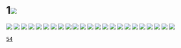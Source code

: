 # 1![](../img/53/00000001.jpg)
![](../img/53/00000002.jpg)
![](../img/53/00000003.jpg)
![](../img/53/00000004.jpg)
![](../img/53/00000005.jpg)
![](../img/53/00000006.jpg)
![](../img/53/00000007.jpg)
![](../img/53/00000008.jpg)
![](../img/53/00000009.jpg)
![](../img/53/00000010.jpg)
![](../img/53/00000011.jpg)
![](../img/53/00000012.jpg)
![](../img/53/00000013.jpg)
![](../img/53/00000014.jpg)
![](../img/53/00000015.jpg)
![](../img/53/00000016.jpg)
![](../img/53/00000017.jpg)
![](../img/53/00000018.jpg)
![](../img/53/00000019.jpg)
![](../img/53/00000020.jpg)
![](../img/53/00000021.jpg)
![](../img/53/00000022.jpg)
![](../img/53/00000023.jpg)
![](../img/53/00000024.jpg)

[54](../dir/54.md)
